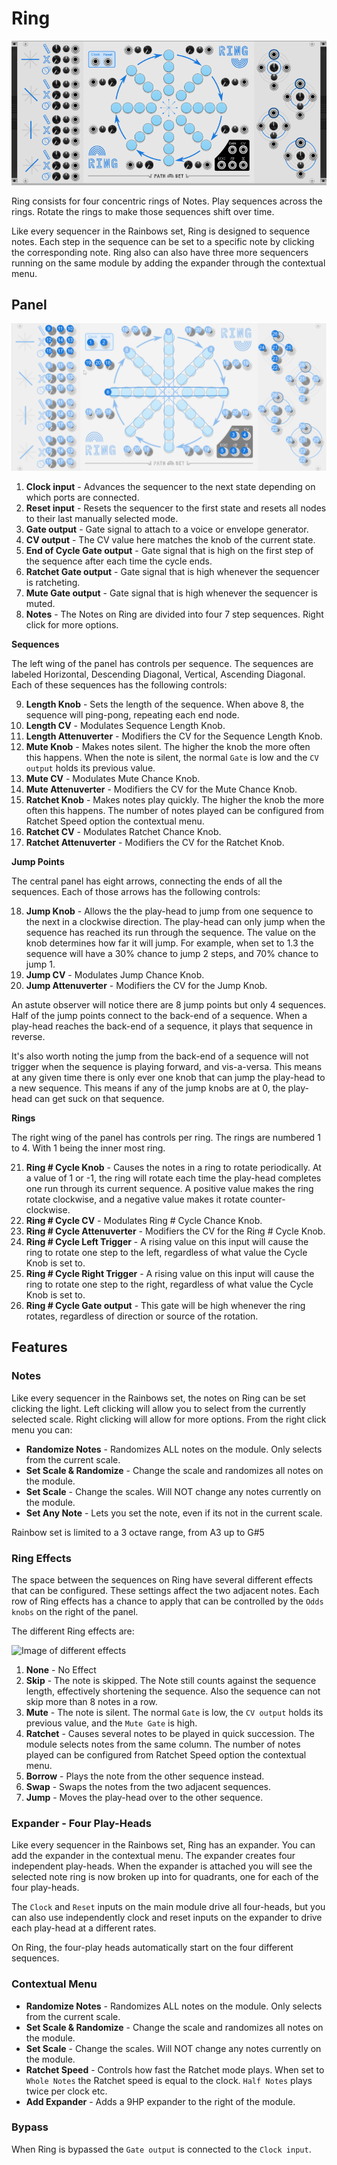 
# Ring
![Image of Ring module](../images/Ring.png)

Ring consists for four concentric rings of Notes. Play sequences across the rings. Rotate the rings to make those sequences shift over time.

Like every sequencer in the Rainbows set, Ring is designed to sequence notes. Each step in the sequence can be set to a specific note by clicking the corresponding note. Ring also can also have three more sequencers running on the same module by adding the expander through the contextual menu.

## Panel

![Image of controls](../images/Ring/labels.png)

1. **Clock input** - Advances the sequencer to the next state depending on which ports are connected.
2. **Reset input** - Resets the sequencer to the first state and resets all nodes to their last manually selected mode.
3. **Gate output** - Gate signal to attach to a voice or envelope generator.
4. **CV output** - The CV value here matches the knob of the current state. 
5. **End of Cycle Gate output** - Gate signal that is high on the first step of the sequence after each time the cycle ends.
6. **Ratchet Gate output** - Gate signal that is high whenever the sequencer is ratcheting.
7. **Mute Gate output** - Gate signal that is high whenever the sequencer is muted.
8. **Notes** - The Notes on Ring are divided into four 7 step sequences. Right click for more options.

**Sequences**

The left wing of the panel has controls per sequence. The sequences are labeled Horizontal, Descending Diagonal, Vertical, Ascending Diagonal. Each of these sequences has the following controls:

9. **Length Knob** - Sets the length of the sequence. When above 8, the sequence will ping-pong, repeating each end node.
10. **Length CV** - Modulates Sequence Length Knob.
11. **Length Attenuverter** - Modifiers the CV for the Sequence Length Knob.
12. **Mute Knob** - Makes notes silent. The higher the knob the more often this happens. When the note is silent, the normal `Gate` is low and the `CV output` holds its previous value.
13. **Mute CV** - Modulates Mute Chance Knob.
14. **Mute Attenuverter** - Modifiers the CV for the Mute Chance Knob.
15. **Ratchet Knob** - Makes notes play quickly. The higher the knob the more often this happens. The number of notes played can be configured from Ratchet Speed option the contextual menu.
16. **Ratchet CV** - Modulates Ratchet Chance Knob.
17. **Ratchet Attenuverter** - Modifiers the CV for the Ratchet Knob.

**Jump Points**

The central panel has eight arrows, connecting the ends of all the sequences. Each of those arrows has the following controls:

18. **Jump Knob** - Allows the the play-head to jump from one sequence to the next in a clockwise direction. The play-head can only jump when the sequence has reached its run through the sequence. The value on the knob determines how far it will jump. For example, when set to 1.3 the sequence will have a 30% chance to jump 2 steps, and 70% chance to jump 1.
19. **Jump CV** - Modulates Jump Chance Knob.
20. **Jump Attenuverter** - Modifiers the CV for the Jump Knob.

An astute observer will notice there are 8 jump points but only 4 sequences. Half of the jump points connect to the back-end of a sequence. When a play-head reaches the back-end of a sequence, it plays that sequence in reverse. 

It's also worth noting the jump from the back-end of a sequence will not trigger when the sequence is playing forward, and vis-a-versa. This means at any given time there is only ever one knob that can jump the play-head to a new sequence. This means if any of the jump knobs are at 0, the play-head can get suck on that sequence.

**Rings**

The right wing of the panel has controls per ring. The rings are numbered 1 to 4. With 1 being the inner most ring.

21. **Ring # Cycle Knob** - Causes the notes in a ring to rotate periodically. At a value of 1 or -1, the ring will rotate each time the play-head completes one run through its current sequence. A positive value makes the ring rotate clockwise, and a negative value makes it rotate counter-clockwise.
22. **Ring # Cycle CV** - Modulates Ring # Cycle Chance Knob.
23. **Ring # Cycle Attenuverter** - Modifiers the CV for the Ring # Cycle Knob.
24. **Ring # Cycle Left Trigger** - A rising value on this input will cause the ring to rotate one step to the left, regardless of what value the Cycle Knob is set to.
25. **Ring # Cycle Right Trigger** - A rising value on this input will cause the ring to rotate one step to the right, regardless of what value the Cycle Knob is set to.
26. **Ring # Cycle Gate output** - This gate will be high whenever the ring rotates, regardless of direction or source of the rotation.

## Features

### Notes

Like every sequencer in the Rainbows set, the notes on Ring can be set clicking the light. Left clicking will allow you to select from the currently selected scale. Right clicking will allow for more options. From the right click menu you can:

- **Randomize Notes** - Randomizes ALL notes on the module. Only selects from the current scale.
- **Set Scale & Randomize** - Change the scale and randomizes all notes on the module.
- **Set Scale** - Change the scales. Will NOT change any notes currently on the module.
- **Set Any Note** - Lets you set the note, even if its not in the current scale.

Rainbow set is limited to a 3 octave range, from A3 up to G#5

### Ring Effects

The space between the sequences on Ring have several different effects that can be configured. These settings affect the two adjacent notes. Each row of Ring effects has a chance to apply that can be controlled by the `Odds knobs` on the right of the panel.

The different Ring effects are:

![Image of different effects](../images/Ring/modes.png)

1. **None** - No Effect
2. **Skip** - The note is skipped. The Note still counts against the sequence length, effectively shortening the sequence. Also the sequence can not skip more than 8 notes in a row.
3. **Mute** - The note is silent. The normal `Gate` is low, the `CV output` holds its previous value, and the `Mute Gate` is high.
4. **Ratchet** - Causes several notes to be played in quick succession. The module selects notes from the same column. The number of notes played can be configured from Ratchet Speed option the contextual menu.
5. **Borrow** - Plays the note from the other sequence instead.
6. **Swap** - Swaps the notes from the two adjacent sequences.
7. **Jump** - Moves the play-head over to the other sequence.

### Expander - Four Play-Heads

Like every sequencer in the Rainbows set, Ring has an expander. You can add the expander in the contextual menu. The expander creates four independent play-heads. When the expander is attached you will see the selected note ring is now broken up into for quadrants, one for each of the four play-heads.

The `Clock` and `Reset` inputs on the main module drive all four-heads, but you can also use independently clock and reset inputs on the expander to drive each play-head at a different rates.

On Ring, the four-play heads automatically start on the four different sequences.

### Contextual Menu

- **Randomize Notes** - Randomizes ALL notes on the module. Only selects from the current scale.
- **Set Scale & Randomize** - Change the scale and randomizes all notes on the module.
- **Set Scale** - Change the scales. Will NOT change any notes currently on the module.
- **Ratchet Speed** - Controls how fast the Ratchet mode plays. When set to `Whole Notes` the Ratchet speed is equal to the clock. `Half Notes` plays twice per clock etc.
- **Add Expander** - Adds a 9HP expander to the right of the module. 

### Bypass

When Ring is bypassed the `Gate output` is connected to the `Clock input`.